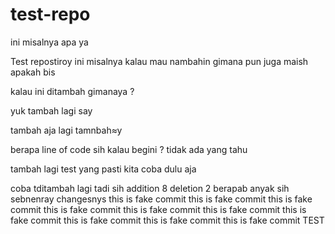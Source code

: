 # test-repo
ini misalnya apa ya 

Test repostiroy
ini misalnya kalau mau nambahin 
gimana pun juga maish apakah bis

kalau ini ditambah gimanaya ?

yuk tambah lagi say

tambah aja lagi
tamnbah≈y

berapa line of code sih kalau begini ?
tidak ada yang tahu

tambah lagi
test
yang pasti kita coba dulu aja

coba tditambah lagi
 tadi sih addition 8 deletion 2 
berapab anyak sih sebnenray changesnys
this is fake commit
this is fake commit
this is fake commit
this is fake commit
this is fake commit
this is fake commit
this is fake commit
this is fake commit
this is fake commit
this is fake commit
TEST
